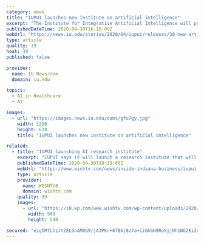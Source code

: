 ```yaml
---
category: news
title: "IUPUI launches new institute on artificial intelligence"
excerpt: "The Institute for Integrative Artificial Intelligence will promote and coordinate AI and AI-related research at IUPUI."
publishedDateTime: 2020-04-30T16:18:00Z
webUrl: "https://news.iu.edu/stories/2020/04/iupui/releases/30-new-artificial-intelligence-institute-launched.html"
type: article
quality: 39
heat: 39
published: false

provider:
  name: IU Newsroom
  domain: iu.edu

topics:
  - AI in Healthcare
  - AI

images:
  - url: "https://images.news.iu.edu/dams/gfu7gy.jpg"
    width: 1200
    height: 630
    title: "IUPUI launches new institute on artificial intelligence"

related:
  - title: "IUPUI launching AI research institute"
    excerpt: "IUPUI says it will launch a research institute that will focus on developing artificial intelligence technologies, programs and applications."
    publishedDateTime: 2020-04-30T18:19:00Z
    webUrl: "https://www.wishtv.com/news/inside-indiana-business/iupui-launching-ai-research-institute/"
    type: article
    provider:
      name: WISHTV8
      domain: wishtv.com
    quality: 39
    images:
      - url: "https://i0.wp.com/www.wishtv.com/wp-content/uploads/2020/04/Shaiofen-Fang-IUPUI.jpg?fit=960%2C540&#038;ssl=1"
        width: 960
        height: 540

secured: "eigIMtLhzJtZELGnAM0G9/jA3PKr+8fB6j8z7a+iiGhbN9RoSjjNh1WG2Ei2gKJ5N76zxYCFDfmAJ7aM2qIQBo8aM5mmriraQS45TxTB+nJHt54MkX6r4bDlF2yX59mrfIEA8dWRaRxqUf6QmjDQCzvInyaqoveOGJ62Fdo03iJWgbLEfKsLgCe/Pjpt9WOezNeulhU9WWuiaMxXLT4Z1I76rylB2KXBvzCB5KHl7n4c83trY957VkVTY49V5TOXEbFPST87dQ4kPYI4gSxrNPOnuLUMta7/PWCma3Y8g0IhI7m9t97IWgC5SFRfF+6D/Nv9XkzjgpQMHhOWa/BGCW2Yv8v2OzZKM4o9Yof4km9UlqO/bVOGiW/rERs0pCayYXQ0VyVabCWRdi7n2TH8wSa4Y9NxaZLNLK1oI9wWOJrYMYUuIdsG2SPoNhOe7TwOMcGbuCM/nuzO259e5ZF/nClUurenWXCPIRjieEz0x8M=;HcTLTC/cZqj1ItOfUItcMg=="
---
```


